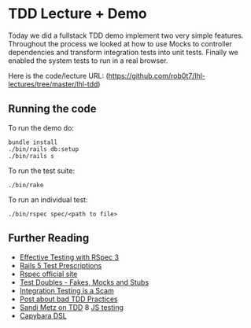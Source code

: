 # TDD Lecture + Demo

Today we did a fullstack TDD demo implement two very simple
features. Throughout the process we looked at how to use Mocks to
controller dependencies and transform integration tests into unit
tests. Finally we enabled the system tests to run in a real browser.

Here is the code/lecture URL: (https://github.com/rob0t7/lhl-lectures/tree/master/lhl-tdd)
## Running the code

To run the demo do:

``` shell
bundle install
./bin/rails db:setup
./bin/rails s
```

To run the test suite:

``` shell
./bin/rake
```

To run an individual test:

``` shell
./bin/rspec spec/<path to file>
```

## Further Reading

* [Effective Testing with RSpec
  3](https://pragprog.com/book/rspec3/effective-testing-with-rspec-3)
* [Rails 5 Test
  Prescriptions](https://pragprog.com/book/nrtest3/rails-5-test-prescriptions)
* [Rspec official site](http://rspec.info/)
* [Test Doubles - Fakes, Mocks and
  Stubs](https://blog.pragmatists.com/test-doubles-fakes-mocks-and-stubs-1a7491dfa3da)
* [Integration Testing is a
  Scam](https://blog.thecodewhisperer.com/permalink/integrated-tests-are-a-scam)
* [Post about bad TDD
  Practices](http://blog.cleancoder.com/uncle-bob/2017/03/03/TDD-Harms-Architecture.html)
* [Sandi Metz on TDD](https://www.youtube.com/watch?v=URSWYvyc42M)
8 [JS testing](https://jestjs.io/)
* [Capybara DSL](http://teamcapybara.github.io/capybara/)
